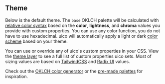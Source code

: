 ## Theme

Below is the default theme. The `base` OKLCH palette will be calculated with [relative color syntax](https://developer.mozilla.org/en-US/docs/Web/CSS/CSS_colors/Relative_colors) based on the **color**, **lightness**, and **chroma** values you provide with custom properties. You can use any color function, you do not have to use hexadecimal. uico will automatically apply a light or dark [color scheme](https://developer.mozilla.org/en-US/docs/Web/CSS/color-scheme) based on your theme.

You can use or override any of uico's custom properties in your CSS. View the [theme layer](https://github.com/rossrobino/uico/tree/main/packages/uico/style.css) to see a full list of custom properties uico sets. Most of sizing values are based on [TailwindCSS](https://tailwindcss.com/) and [Radix UI](https://www.radix-ui.com/) values.

Check out the [OKLCH color generator](/color-generator) or the [pre-made palettes](https://github.com/rossrobino/uico/tree/main/packages/uico/colors) for inspiration.
